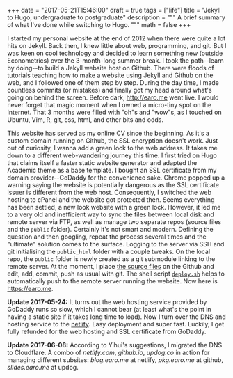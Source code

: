 +++
date = "2017-05-21T15:46:00"
draft = true
tags = ["life"]
title = "Jekyll to Hugo, undergraduate to postgraduate"
description = """
A brief summary of what I've done while switching to Hugo.
"""
math = false
+++

I started my personal website at the end of 2012 when there were quite a lot hits on Jekyll. Back then, I knew little about web, programming, and git. But I was keen on cool technology and decided to learn something new (outside Econometrics) over the 3-month-long summer break. I took the path--learn by doing--to build a Jekyll website host on Github. There were floods of tutorials teaching how to make a website using Jekyll and Github on the web, and I followed one of them step by step. During the day time, I made countless commits (or mistakes) and finally got my head around what's going on behind the screen. Before dark, <http://earo.me> went live. I would never forget that magic moment when I owned a micro-tiny spot on the Internet. That 3 months were filled with "oh"s and "wow"s, as I touched on Ubuntu, Vim, R, git, css, html, and other bits and odds.

This website has served as my online CV since the beginning. As it's a custom domain running on Github, the SSL encryption doesn't work. Just out of curiosity, I wanna add a green lock to the web address. It takes me down to a different web-wandering journey this time. I first tried on Hugo that claims itself a faster static website generator and adapted the Academic theme as a base template. I bought an SSL certificate from my domain provider--GoDaddy for the convenience sake. Chrome popped up a warning saying the website is potentially dangerous as the SSL certificate issuer is different from the web host. Consequently, I switched the web hosting to cPanel and the website got protected then. Seems everything has been settled, a new look website with a green lock. However, it led me to a very old and inefficient way to sync the files between local disk and remote server via FTP, as well as manage two separate repos (source files and the `public` folder). Certainly it's not smart and modern. Defining the question and then googling, repeat the process several times and the "ultimate" solution comes to the surface. Logging to the server via SSH and git initialising the `public_html` folder with a couple tweaks. On the local repo, the `public` folder is newly created as a git submodule linking to the remote server. At the moment, I place [the source files](https://github.com/earowang/earo.me) on the Github and edit, add, commit, push as usual with git. The shell script [`deploy.sh`](https://gohugo.io/tutorials/github-pages-blog/#hosting-personal-organization-pages) helps to automatically push to the remote server running the website. Now here is <https://earo.me>.

**Update 2017-05-24:** It turns out the web hosting service provided by GoDaddy runs so slow, which I cannot bear (at least what's the point in having a static site if it takes long time to load). Now I turn over the DNS and hosting service to the [netlify](https://www.netlify.com). Easy deployment and super fast. Luckily, I get fully refunded for the web hosting and SSL certificate from GoDaddy.

**Update 2017-06-08:** According to Yihui's suggestions, I migrated the DNS to Cloudflare. A combo of *netlify.com*, *github.io*, *updog.co* in action for managing different subsites: *blog.earo.me* at netlify, *pkg.earo.me* at github, *slides.earo.me* at updog.
